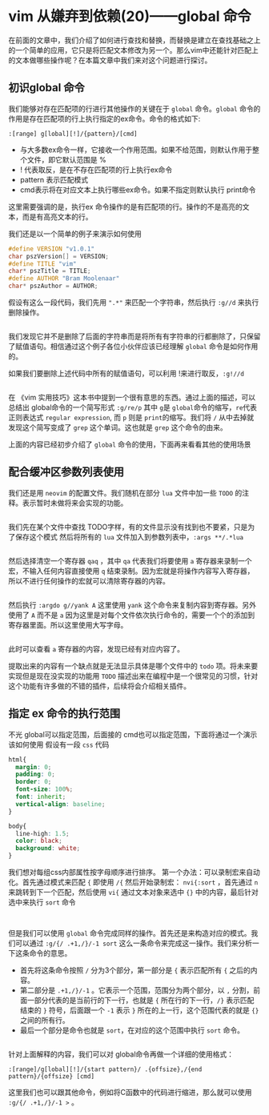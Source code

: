 # vim 从嫌弃到依赖(20)——global 命令

在前面的文章中，我们介绍了如何进行查找和替换，而替换是建立在查找基础之上的一个简单的应用，它只是将匹配文本修改为另一个。那么vim中还能针对匹配上的文本做哪些操作呢？在本篇文章中我们来对这个问题进行探讨。

## 初识global 命令

我们能够对存在匹配项的行进行其他操作的关键在于 `global` 命令。`global` 命令的作用是存在匹配项的行上执行指定的ex命令。命令的格式如下:

```vimscript
:[range] g[lobal][!]/{pattern}/[cmd]
```

- 与大多数ex命令一样，它接收一个作用范围。如果不给范围，则默认作用于整个文件，即它默认范围是 %
- ! 代表取反，是在不存在匹配项的行上执行ex命令
- pattern 表示匹配模式
- cmd表示将在对应文本上执行哪些ex命令。如果不指定则默认执行 print命令

这里需要强调的是，执行ex 命令操作的是有匹配项的行。操作的不是高亮的文本，而是有高亮文本的行。

我们还是以一个简单的例子来演示如何使用

```c
#define VERSION "v1.0.1"
char pszVersion[] = VERSION;
#define TITLE "vim"
char* pszTitle = TITLE;
#define AUTHOR "Bram Moolenaar"
char* pszAuthor = AUTHOR;
```

假设有这么一段代码，我们先用 `".*"` 来匹配一个字符串，然后执行 `:g//d` 来执行删除操作。
&#x20;

<figure><img src="image/20/1.gif" alt=""><figcaption></figcaption></figure>

我们发现它并不是删除了后面的字符串而是将所有有字符串的行都删除了，只保留了赋值语句。相信通过这个例子各位小伙伴应该已经理解 `global` 命令是如何作用的。

如果我们要删除上述代码中所有的赋值语句，可以利用 !来进行取反，`:g!//d`
&#x20;

<figure><img src="image/20/2.gif" alt=""><figcaption></figcaption></figure>

在 《vim 实用技巧》这本书中提到一个很有意思的东西。通过上面的描述，可以总结出 global命令的一个简写形式 `:g/re/p` 其中 `g`是 `global`命令的缩写，`re`代表正则表达式 `regular expression`, 而 `p` 则是 `print`的缩写。我们将 `/` 从中去掉就发现这个简写变成了 `grep` 这个单词。这也就是 `grep` 这个命令的由来。

上面的内容已经初步介绍了 `global` 命令的使用，下面再来看看其他的使用场景

## 配合缓冲区参数列表使用

我们还是用 `neovim` 的配置文件。我们随机在部分 `lua` 文件中加一些  `TODO` 的注释。表示暂时未做将来会实现的功能。
&#x20;

<figure><img src="image/20/3.png" alt=""><figcaption></figcaption></figure>

我们先在某个文件中查找 TODO字样，有的文件显示没有找到也不要紧，只是为了保存这个模式
然后将所有的 `lua` 文件加入到参数列表中，`:args **/.*lua`
&#x20;

<figure><img src="image/20/4.gif" alt=""><figcaption></figcaption></figure>

然后选择清空一个寄存器 `qaq` ，其中 `qa` 代表我们将要使用 `a` 寄存器来录制一个宏，不输入任何内容直接使用 `q` 结束录制。因为宏就是将操作内容写入寄存器，所以不进行任何操作的宏就可以清除寄存器的内容。
&#x20;

<figure><img src="image/20/5.gif" alt=""><figcaption></figcaption></figure>

然后执行 `:argdo g//yank A` 这里使用 `yank` 这个命令来复制内容到寄存器。另外使用了 `A` 而不是 `a` 因为这里是对每个文件依次执行命令的，需要一个个的添加到寄存器里面。所以这里使用大写字母。
&#x20;

<figure><img src="image/20/6.gif" alt=""><figcaption></figcaption></figure>

此时可以查看 `a` 寄存器的内容，发现已经有对应内容了。

提取出来的内容有一个缺点就是无法显示具体是哪个文件中的 `todo` 项。将未来要实现但是现在没实现的功能用 `TODO` 描述出来在编程中是一个很常见的习惯，针对这个功能有许多做的不错的插件，后续将会介绍相关插件。

## 指定 ex 命令的执行范围

不光 global可以指定范围，后面接的 cmd也可以指定范围，下面将通过一个演示该如何使用
假设有一段 `css` 代码

```css
html{
  margin: 0;
  padding: 0;
  border: 0;
  font-size: 100%;
  font: inherit;
  vertical-align: baseline;
}

body{
  line-high: 1.5;
  color: black;
  background: white;
}
```

我们想对每组css内部属性按字母顺序进行排序。
第一个办法：可以录制宏来自动化。首先通过模式来匹配 `{` 即使用 `/{` 然后开始录制宏： `nvi{:sort` ，首先通过 `n` 来跳转到下一个匹配，然后使用 `vi{` 通过文本对象来选中 `{}` 中的内容，最后针对选中来执行 `sort` 命令
&#x20;

<figure><img src="image/20/7.gif" alt=""><figcaption></figcaption></figure>

&#x20;

<figure><img src="image/20/8.gif" alt=""><figcaption></figcaption></figure>

但是我们可以使用 `global` 命令完成同样的操作。首先还是来构造对应的模式。我们可以通过 `:g/{/ .+1,/}/-1 sort` 这么一条命令来完成这一操作。我们来分析一下这条命令的意思。

- 首先将这条命令按照 `/` 分为3个部分，第一部分是 `{` 表示匹配所有 `{` 之后的内容。
- 第二部分是 `.+1,/}/-1` 。它表示一个范围，范围分为两个部分，以 `,` 分割，前面一部分代表的是当前行的下一行，也就是 `{` 所在行的下一行，`/}` 表示匹配结束的 `}` 符号，后面跟一个 `-1` 表示 `}` 所在的上一行，这个范围代表的就是 `{}` 之间的所有行。
- 最后一个部分是命令也就是 `sort`，在对应的这个范围中执行 `sort` 命令。
&#x20;

<figure><img src="image/20/9.gif" alt=""><figcaption></figcaption></figure>

  针对上面解释的内容，我们可以对 global命令再做一个详细的使用格式：

```vimscripts
:[range]/g[lobal][!]/{start pattern}/ .{offsize},/{end pattern}/{offsize} [cmd]
```

这里我们也可以跟其他命令，例如将C函数中的代码进行缩进，那么就可以使用 `:g/{/ .+1,/}/-1 >` 。
